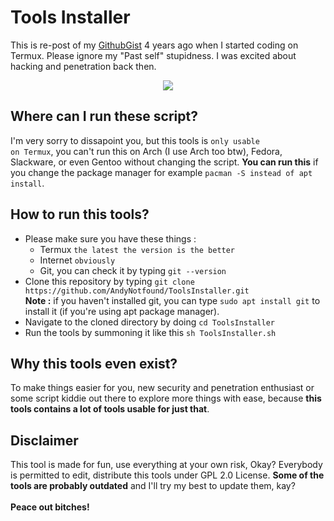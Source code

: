 # Tools Installer

This is re-post of my <a href="https://gist.github.com/AndyNotfound/0a6a60dd6e2c8f981a1b2373cfb524d7">GithubGist</a> 4 years ago when I started coding on Termux. Please ignore my "Past self" stupidness. I was excited about hacking and penetration back then.
<br>

<div align="center">
  <img src="https://user-images.githubusercontent.com/40969170/183858892-54fb518f-391e-4175-a02e-30bc2f16b0c0.png">
</div>

## Where can I run these script?
I'm very sorry to dissapoint you, but this tools is <code>only usable on Termux</code>, you can't run this on Arch (I use Arch too btw), Fedora, Slackware, or even Gentoo without changing the script. <b>You can run this</b> if you change the package manager for example <code>pacman -S instead of apt install</code>.
<br>
## How to run this tools?
<ul>
  <li>Please make sure you have these things :
    <ul>
      <li>Termux <code>the latest the version is the better</code></li>
      <li>Internet <code>obviously</code></li>
      <li>Git, you can check it by typing <code>git --version</code></li>
    </ul>
   </li>
   <li>Clone this repository by typing <code>git clone https://github.com/AndyNotfound/ToolsInstaller.git</code></li>
   <b>Note :</b> if you haven't installed git, you can type <code>sudo apt install git</code> to install it (if you're using apt package manager).
   <li>Navigate to the cloned directory by doing <code>cd ToolsInstaller</code></li>
   <li>Run the tools by summoning it like this <code>sh ToolsInstaller.sh</code></li>
</ul>

## Why this tools even exist?
To make things easier for you, new security and penetration enthusiast or some script kiddie out there to explore more things with ease, because <b>this tools contains a lot of tools usable for just that</b>.
<br>
## Disclaimer
This tool is made for fun, use everything at your own risk, Okay? Everybody is permitted to edit, distribute this tools under GPL 2.0 License. <b>Some of the tools are probably outdated</b> and I'll try my best to update them, kay? 
<br><br>
<b>Peace out bitches!</b>
